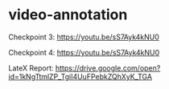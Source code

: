 # video-annotation
Checkpoint 3: https://youtu.be/sS7Ayk4kNU0

Checkpoint 4: https://youtu.be/sS7Ayk4kNU0

LateX Report: https://drive.google.com/open?id=1kNgTtmlZP_TgiI4UuFPebkZQhXyK_TGA

